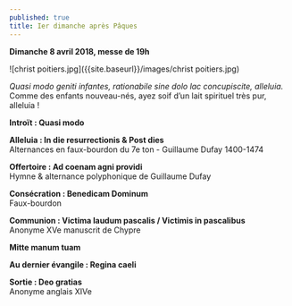 ```yaml
---
published: true
title: Ier dimanche après Pâques
---
```

**Dimanche 8 avril 2018, messe de 19h**

![christ poitiers.jpg]({{site.baseurl}}/images/christ poitiers.jpg)

*Quasi modo geniti infantes, rationabile sine dolo lac concupiscite, alleluia.*  
Comme des enfants nouveau-nés, ayez soif d’un lait spirituel très pur, alleluia !

**Introït : Quasi modo**

**Alleluia : In die resurrectionis & Post dies**  
Alternances en faux-bourdon du 7e ton - Guillaume Dufay 1400-1474

**Offertoire : Ad coenam agni providi**  
Hymne & alternance polyphonique de Guillaume Dufay 

**Consécration : Benedicam Dominum**  
Faux-bourdon

**Communion :  Victima laudum pascalis / Victimis in pascalibus**  
Anonyme XVe manuscrit de Chypre

**Mitte manum tuam**

**Au dernier évangile : Regina caeli** 

**Sortie : Deo gratias**  
Anonyme anglais XIVe
